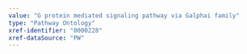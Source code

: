 ```yaml
---
value: "G protein mediated signaling pathway via Galphai family"
type: "Pathway Ontology"
xref-identifier: "0000228"
xref-dataSource: "PW"
---
```

